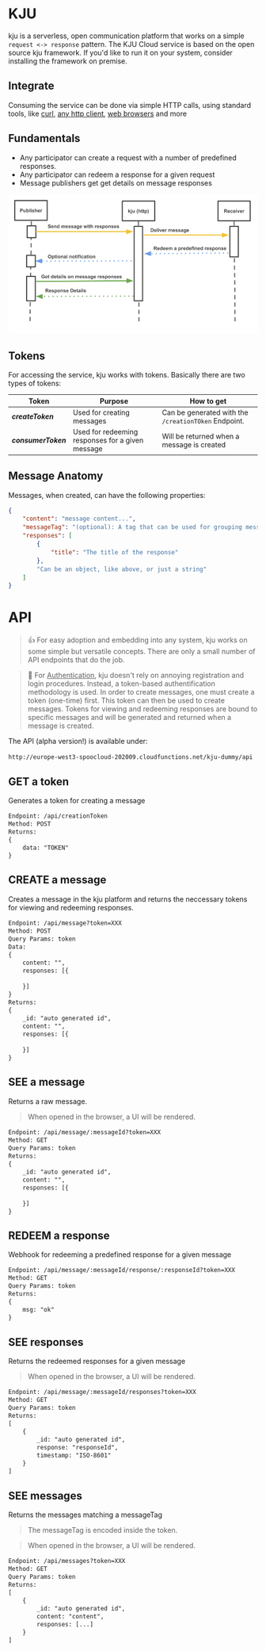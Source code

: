 # KJU

kju is a serverless, open communication platform that works on a simple `request <-> response` pattern. The KJU Cloud service is based on the open source kju framework. If you'd like to run it on your system, consider installing the framework on premise.

## Integrate

Consuming the service can be done via simple HTTP calls, using standard tools, like <u>curl</u>, <u>any http client</u>, <u>web browsers</u> and more

## Fundamentals

* Any participator can create a request with a number of predefined responses.
* Any participator can redeem a response for a given request
* Message publishers get get details on message responses

![kju Sequence](sequence.png)

## Tokens

For accessing the service, kju works with tokens. Basically there are two types of tokens:

| Token | Purpose | How to get |
| ----- | ------------| ---------- |
| ***createToken*** | Used for creating messages | Can be generated with the `/creationTOken` Endpoint.
| ***consumerToken*** | Used for redeeming responses for a given message | Will be returned when a message is created |

## Message Anatomy

Messages, when created, can have the following properties:

```json
{
	"content": "message content...",
	"messageTag": "(optional): A tag that can be used for grouping messages on the /messages endpoint",
	"responses": [
		{
			"title": "The title of the response"
		},
		"Can be an object, like above, or just a string"
	]
}
```

# API

> 👍 For easy adoption and embedding into any system, kju works on some simple but versatile concepts. There are only a small number of API endpoints that do the job.

> 🔑 For <u>Authentication</u>, kju doesn't rely on annoying registration and login procedures. Instead, a token-based authentification methodology is used. In order to create messages, one must create a token (one-time) first. This token can then be used to create messages. Tokens for viewing and redeeming responses are bound to specific messages and will be generated and returned when a message is created.


The API (alpha version!) is available under:

`http://europe-west3-spoocloud-202009.cloudfunctions.net/kju-dummy/api`

## GET a token

Generates a token for creating a message

```
Endpoint: /api/creationToken
Method: POST
Returns:
{
	data: "TOKEN"
}
```

## CREATE a message

Creates a message in the kju platform and returns the neccessary tokens for viewing and redeeming responses.

```
Endpoint: /api/message?token=XXX
Method: POST
Query Params: token
Data:
{
	content: "",
	responses: [{

	}]
}
Returns:
{
	_id: "auto generated id",
	content: "",
	responses: [{

	}]
}
```

## SEE a message

Returns a raw message.

> When opened in the browser, a UI will be rendered.

```
Endpoint: /api/message/:messageId?token=XXX
Method: GET
Query Params: token
Returns:
{
	_id: "auto generated id",
	content: "",
	responses: [{

	}]
}
```

## REDEEM a response

Webhook for redeeming a predefined response for a given message

```
Endpoint: /api/message/:messageId/response/:responseId?token=XXX
Method: GET
Query Params: token
Returns:
{
	msg: "ok"
}
```

## SEE responses

Returns the redeemed responses for a given message

> When opened in the browser, a UI will be rendered.

```
Endpoint: /api/message/:messageId/responses?token=XXX
Method: GET
Query Params: token
Returns:
[
	{
		_id: "auto generated id",
		response: "responseId",
		timestamp: "ISO-8601"
	}
]
```

## SEE messages

Returns the messages matching a messageTag

> The messageTag is encoded inside the token. 

> When opened in the browser, a UI will be rendered.

```
Endpoint: /api/messages?token=XXX
Method: GET
Query Params: token
Returns:
[
	{
		_id: "auto generated id",
		content: "content",
		responses: [...]
	}
]
```
